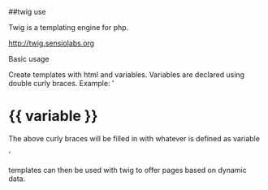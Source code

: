 ##twig use

Twig is a templating engine for php.


http://twig.sensiolabs.org

Basic usage

Create templates with html and variables. Variables are declared using double curly braces.
Example:
'<html>
<head></head>
<body>
<h1>{{ variable }}</h1>
<p>The above curly braces will be filled in with whatever is defined as variable</p>
</body>
</html>'

templates can then be used with twig to offer pages based on dynamic data.
